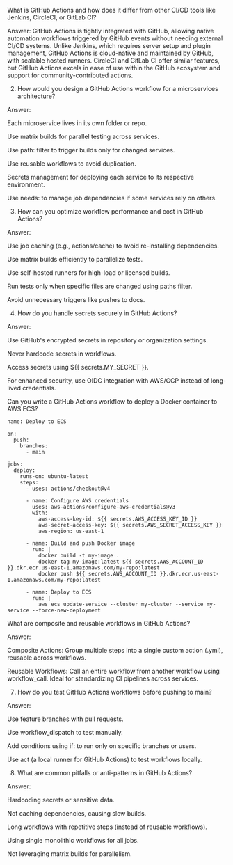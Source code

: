 What is GitHub Actions and how does it differ from other CI/CD tools like Jenkins, CircleCI, or GitLab CI?

Answer:
GitHub Actions is tightly integrated with GitHub, allowing native automation workflows triggered by GitHub events without needing external CI/CD systems. Unlike Jenkins, which requires server setup and plugin management, GitHub Actions is cloud-native and maintained by GitHub, with scalable hosted runners. CircleCI and GitLab CI offer similar features, but GitHub Actions excels in ease of use within the GitHub ecosystem and support for community-contributed actions.

2. How would you design a GitHub Actions workflow for a microservices architecture?

Answer:

Each microservice lives in its own folder or repo.

Use matrix builds for parallel testing across services.

Use path: filter to trigger builds only for changed services.

Use reusable workflows to avoid duplication.

Secrets management for deploying each service to its respective environment.

Use needs: to manage job dependencies if some services rely on others.

3. How can you optimize workflow performance and cost in GitHub Actions?

Answer:

Use job caching (e.g., actions/cache) to avoid re-installing dependencies.

Use matrix builds efficiently to parallelize tests.

Use self-hosted runners for high-load or licensed builds.

Run tests only when specific files are changed using paths filter.

Avoid unnecessary triggers like pushes to docs.

4. How do you handle secrets securely in GitHub Actions?

Answer:

Use GitHub's encrypted secrets in repository or organization settings.

Never hardcode secrets in workflows.

Access secrets using ${{ secrets.MY_SECRET }}.

For enhanced security, use OIDC integration with AWS/GCP instead of long-lived credentials.

Can you write a GitHub Actions workflow to deploy a Docker container to AWS ECS?
```
name: Deploy to ECS

on:
  push:
    branches:
      - main

jobs:
  deploy:
    runs-on: ubuntu-latest
    steps:
      - uses: actions/checkout@v4

      - name: Configure AWS credentials
        uses: aws-actions/configure-aws-credentials@v3
        with:
          aws-access-key-id: ${{ secrets.AWS_ACCESS_KEY_ID }}
          aws-secret-access-key: ${{ secrets.AWS_SECRET_ACCESS_KEY }}
          aws-region: us-east-1

      - name: Build and push Docker image
        run: |
          docker build -t my-image .
          docker tag my-image:latest ${{ secrets.AWS_ACCOUNT_ID }}.dkr.ecr.us-east-1.amazonaws.com/my-repo:latest
          docker push ${{ secrets.AWS_ACCOUNT_ID }}.dkr.ecr.us-east-1.amazonaws.com/my-repo:latest

      - name: Deploy to ECS
        run: |
          aws ecs update-service --cluster my-cluster --service my-service --force-new-deployment
```

What are composite and reusable workflows in GitHub Actions?

Answer:

Composite Actions: Group multiple steps into a single custom action (.yml), reusable across workflows.

Reusable Workflows: Call an entire workflow from another workflow using workflow_call. Ideal for standardizing CI pipelines across services.

7. How do you test GitHub Actions workflows before pushing to main?

Answer:

Use feature branches with pull requests.

Use workflow_dispatch to test manually.

Add conditions using if: to run only on specific branches or users.

Use act (a local runner for GitHub Actions) to test workflows locally.

8. What are common pitfalls or anti-patterns in GitHub Actions?

Answer:

Hardcoding secrets or sensitive data.

Not caching dependencies, causing slow builds.

Long workflows with repetitive steps (instead of reusable workflows).

Using single monolithic workflows for all jobs.

Not leveraging matrix builds for parallelism.

